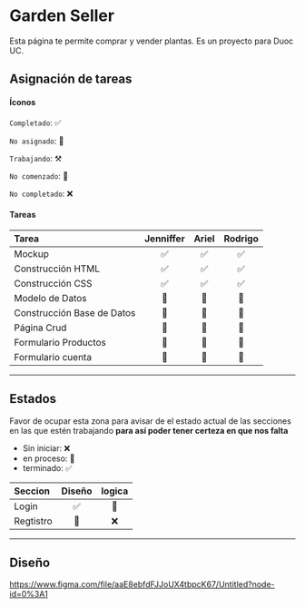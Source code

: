 # Garden Seller

Esta página te permite comprar y vender plantas. Es un proyecto para Duoc UC.

## Asignación de tareas

#### Íconos

`Completado`: ✅

`No asignado`: 💠

`Trabajando`: ⚒️

`No comenzado`: 🛑

`No completado`: ❌

#### Tareas

| Tarea                      | Jenniffer  | Ariel   | Rodrigo  |
| :------------------------- | :--------: | :-----: | :------: |
| Mockup                     |     ✅     |   ✅   |    ✅    |
| Construcción HTML          |     ✅     |   ✅   |    ✅    |
| Construcción CSS           |     ✅     |   ✅   |    ✅    |
| Modelo de Datos            |     🛑     |   🛑   |    💠    |
| Construcción Base de Datos |     💠     |   🛑   |    💠    |
| Página Crud                |     💠     |   🛑   |    💠    |
| Formulario Productos       |     🛑     |   💠   |    💠    |
| Formulario cuenta       |     💠     |   💠   |    🛑    |

---
## Estados
Favor de ocupar esta zona para avisar de el estado actual de las secciones en las que estén trabajando **para así poder tener certeza en que nos falta**

+ Sin iniciar: ❌
+ en proceso: 📌
+ terminado: ✅

| Seccion                    | Diseño |  logica |
| :-------------------------| :----: | :-----: |
| Login                     |   ✅   |   📌   |
| Regtistro                 |   📌   |   ❌   |

---
## Diseño
https://www.figma.com/file/aaE8ebfdFJJoUX4tbpcK67/Untitled?node-id=0%3A1
